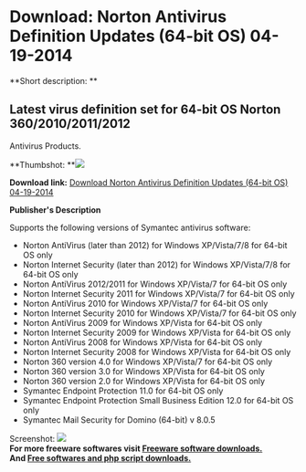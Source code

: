 # Download: Norton Antivirus Definition Updates (64-bit OS) 04-19-2014

**Short description: **

## Latest virus definition set for 64-bit OS Norton 360/2010/2011/2012
Antivirus Products.

  
**Thumbshot: **![](http://www.freewarefiles.com/screenshot/nopic.gif)   
  
**Download link:** [Download Norton Antivirus Definition Updates (64-bit OS) 04-19-2014](http://freesoftwares.boysofts.com/Norton-Antivirus-Definition-Updates-64bit-OS_program_35347.html)  
  

**Publisher's Description**  
  

Supports the following versions of Symantec antivirus software:

  * Norton AntiVirus (later than 2012) for Windows XP/Vista/7/8 for 64-bit OS only 
  * Norton Internet Security (later than 2012) for Windows XP/Vista/7/8 for 64-bit OS only 
  * Norton AntiVirus 2012/2011 for Windows XP/Vista/7 for 64-bit OS only 
  * Norton Internet Security 2011 for Windows XP/Vista/7 for 64-bit OS only 
  * Norton AntiVirus 2010 for Windows XP/Vista/7 for 64-bit OS only 
  * Norton Internet Security 2010 for Windows XP/Vista/7 for 64-bit OS only 
  * Norton AntiVirus 2009 for Windows XP/Vista for 64-bit OS only 
  * Norton Internet Security 2009 for Windows XP/Vista for 64-bit OS only 
  * Norton AntiVirus 2008 for Windows XP/Vista for 64-bit OS only 
  * Norton Internet Security 2008 for Windows XP/Vista for 64-bit OS only 
  * Norton 360 version 4.0 for Windows XP/Vista/7 for 64-bit OS only 
  * Norton 360 version 3.0 for Windows XP/Vista for 64-bit OS only 
  * Norton 360 version 2.0 for Windows XP/Vista for 64-bit OS only 
  * Symantec Endpoint Protection 11.0 for 64-bit OS only 
  * Symantec Endpoint Protection Small Business Edition 12.0 for 64-bit OS only 
  * Symantec Mail Security for Domino (64-bit) v 8.0.5 

  
  
Screenshot: ![](http://www.freewarefiles.com/screenshot/nopic.gif)  
**For more freeware softwares visit [Freeware software downloads.](http://freesoftwares.boysofts.com/)**   
**And [Free softwares and php script downloads.](http://www.boysofts.com/)**


